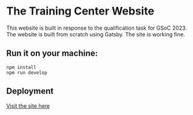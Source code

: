 
# The Training Center Website
This website is built in response to the qualification task for GSoC 2023. The website is built from scratch using Gatsby. The site is working fine.

## Run it on your machine:
```
npm install
npm run develop
```
## Deployment
 [Visit the site here](https://inspiring-sable-86d848.netlify.app/)




